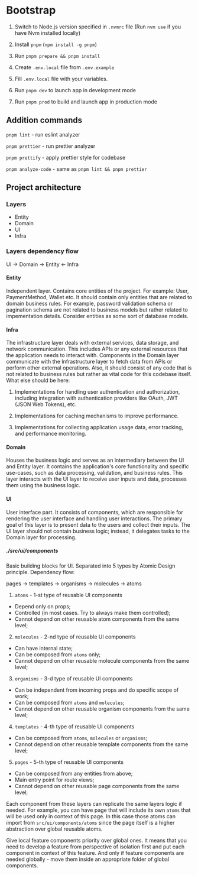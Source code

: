 # Bootstrap

1. Switch to Node.js version specified in `.nvmrc` file (Run `nvm use` if you have Nvm installed locally)

2. Install `pnpm` (`npm install -g pnpm`)

3. Run `pnpm prepare && pnpm install`

4. Create `.env.local` file from `.env.example`

5. Fill `.env.local` file with your variables.

6. Run `pnpm dev` to launch app in development mode

7. Run `pnpm prod` to build and launch app in production mode

## Addition commands

`pnpm lint` - run eslint analyzer

`pnpm prettier` - run prettier analyzer

`pnpm prettify` - apply prettier style for codebase

`pnpm analyze-code` - same as `pnpm lint && pnpm prettier`

## Project architecture

### Layers

- Entity
- Domain
- UI
- Infra

### Layers dependency flow

UI -> Domain -> Entity <- Infra

#### Entity

Independent layer. Contains core entities of the project. For example: User, PaymentMethod, Wallet etc. It should contain only entities that are related to domain business rules. For example, password validation schema or pagination schema are not related to business models but rather related to impementation details. Consider entities as some sort of database models.

#### Infra

The infrastructure layer deals with external services, data storage, and network communication. This includes APIs or any external resources that the application needs to interact with. Components in the Domain layer communicate with the Infrastructure layer to fetch data from APIs or perform other external operations. Also, it should consist of any code that is not related to business rules but rather as vital code for this codebase itself. What else should be here:

1. Implementations for handling user authentication and authorization, including integration with authentication providers like OAuth, JWT (JSON Web Tokens), etc.

2. Implementations for caching mechanisms to improve performance.

3. Implementations for collecting application usage data, error tracking, and performance monitoring.

#### Domain

Houses the business logic and serves as an intermediary between the UI and Entity layer. It contains the application's core functionality and specific use-cases, such as data processing, validation, and business rules. This layer interacts with the UI layer to receive user inputs and data, processes them using the business logic.

#### UI

User interface part. It consists of components, which are responsible for rendering the user interface and handling user interactions. The primary goal of this layer is to present data to the users and collect their inputs. The UI layer should not contain business logic; instead, it delegates tasks to the Domain layer for processing.

##### ./src/ui/components

Basic building blocks for UI. Separated into 5 types by Atomic Design principle. Dependency flow:

pages -> templates -> organisms -> molecules -> atoms

1. `atoms` - 1-st type of reusable UI components

- Depend only on props;
- Controlled (in most cases. Try to always make them controlled);
- Cannot depend on other reusable atom components from the same level;

2. `molecules` - 2-nd type of reusable UI components

- Can have internal state;
- Can be composed from `atoms` only;
- Cannot depend on other reusable molecule components from the same level;

3. `organisms` - 3-d type of reusable UI components

- Can be independent from incoming props and do specific scope of work;
- Can be composed from `atoms` and `molecules`;
- Cannot depend on other reusable organism components from the same level;

4. `templates` - 4-th type of reusable UI components

- Can be composed from `atoms`, `molecules` or `organisms`;
- Cannot depend on other reusable template components from the same level;

5. `pages` - 5-th type of reusable UI components

- Can be composed from any entities from above;
- Main entry point for route views;
- Cannot depend on other reusable page components from the same level;

Each component from these layers can replicate the same layers logic if needed. For example, you can have page that will include its own `atoms` that will be used only in context of this page. In this case those atoms can import from `src/ui/components/atoms` since the page itself is a higher abstraction over global reusable atoms.

Give local feature components priority over global ones. It means that you need to develop a feature from perspective of isolation first and put each component in context of this feature. And only if feature components are needed globally - move them inside an appropriate folder of global components.
